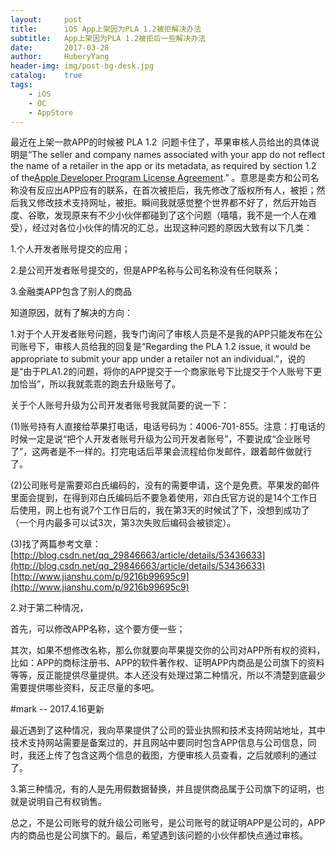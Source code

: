 ```yaml
--- 
layout:     post                      
title:      iOS App上架因为PLA 1.2被拒解决办法
subtitle:   App上架因为PLA 1.2被拒后一些解决办法
date:       2017-03-28                
author:     HuberyYang                
header-img: img/post-bg-desk.jpg  
catalog:    true                     
tags:                             
    - iOS
    - OC
    - AppStore
---
```


最近在上架一款APP的时候被 PLA 1.2  问题卡住了，苹果审核人员给出的具体说明是“The seller and company names associated with your app do not reflect the name of a retailer in the app or its metadata, as required by section 1.2 of the[Apple Developer Program License Agreement](https://developer.apple.com/terms/).” 。意思是卖方和公司名称没有反应出APP应有的联系，在首次被拒后，我先修改了版权所有人，被拒；然后我又修改技术支持网址，被拒。瞬间我就感觉整个世界都不好了，然后开始百度、谷歌，发现原来有不少小伙伴都碰到了这个问题（嘻嘻，我不是一个人在难受），经过对各位小伙伴的情况的汇总，出现这种问题的原因大致有以下几类：

1.个人开发者账号提交的应用；

2.是公司开发者账号提交的，但是APP名称与公司名称没有任何联系；

3.金融类APP包含了别人的商品

知道原因，就有了解决的方向：

1.对于个人开发者账号问题，我专门询问了审核人员是不是我的APP只能发布在公司账号下，审核人员给我的回复是“Regarding the PLA 1.2 issue, it would be appropriate to submit your app under a retailer not an individual.”，说的是“由于PLA1.2的问题，将你的APP提交于一个商家账号下比提交于个人账号下更加恰当”，所以我就乖乖的跑去升级账号了。

关于个人账号升级为公司开发者账号我就简要的说一下：
 
(1)账号持有人直接给苹果打电话，电话号码为：4006-701-855。注意：打电话的时候一定是说“把个人开发者账号升级为公司开发者账号”，不要说成“企业账号了”，这两者是不一样的。打完电话后苹果会流程给你发邮件，跟着邮件做就行了。

(2)公司账号是需要邓白氏编码的，没有的需要申请，这个是免费。苹果发的邮件里面会提到，在得到邓白氏编码后不要急着使用，邓白氏官方说的是14个工作日后使用，网上也有说7个工作日后的，我在第3天的时候试了下，没想到成功了（一个月内最多可以试3次，第3次失败后编码会被锁定）。
 
(3)找了两篇参考文章：
[http://blog.csdn.net/qq_29846663/article/details/53436633](http://blog.csdn.net/qq_29846663/article/details/53436633)             
[http://www.jianshu.com/p/9216b99695c9](http://www.jianshu.com/p/9216b99695c9)

2.对于第二种情况，

首先，可以修改APP名称，这个要方便一些；

其次，如果不想修改名称，那么你就要向苹果提交你的公司对APP所有权的资料，比如：APP的商标注册书、APP的软件著作权、证明APP内商品是公司旗下的资料等等，反正能提供尽量提供。本人还没有处理过第二种情况，所以不清楚到底最少需要提供哪些资料，反正尽量的多吧。

#mark -- 2017.4.16更新

最近遇到了这种情况，我向苹果提供了公司的营业执照和技术支持网站地址，其中技术支持网站需要是备案过的，并且网站中要同时包含APP信息与公司信息，同时，我还上传了包含这两个信息的截图，方便审核人员查看，之后就顺利的通过了。

3.第三种情况，有的人是先用假数据替换，并且提供商品属于公司旗下的证明，也就是说明自己有权销售。

总之，不是公司账号的就升级公司账号，是公司账号的就证明APP是公司的，APP内的商品也是公司旗下的。最后，希望遇到该问题的小伙伴都快点通过审核。

